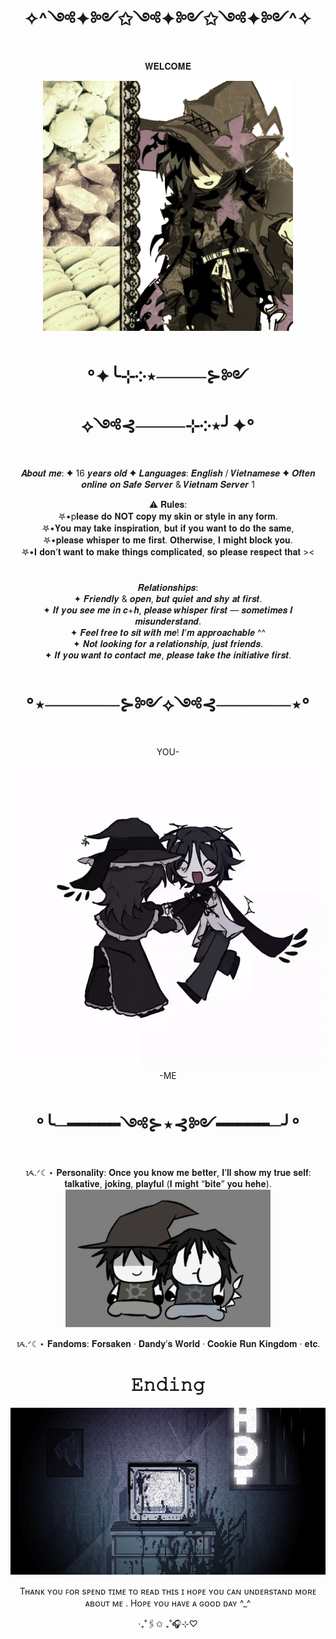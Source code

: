 <div align="center"> 

  #  ✧^༺✦༻✩༺✦༻✩༺✦༻^✧
  𝐖𝐄𝐋𝐂𝐎𝐌𝐄
</div>

<div align="center">
  <img src="09b6b5904bda0dff19cad1626dba0bd8_preview_rev_1.png" width="400">
</div>
<div align="center"> 
  
 # °✦╰⊹༶⋆────⊱༻⟡༺⊰────⊹༶⋆╯✦°
 
</div>
<div align="center"> 
𝑨𝒃𝒐𝒖𝒕 𝒎𝒆:
✦ 16 𝒚𝒆𝒂𝒓𝒔 𝒐𝒍𝒅  
✦ 𝑳𝒂𝒏𝒈𝒖𝒂𝒈𝒆𝒔: 𝑬𝒏𝒈𝒍𝒊𝒔𝒉 / 𝑽𝒊𝒆𝒕𝒏𝒂𝒎𝒆𝒔𝒆  
✦ 𝑶𝒇𝒕𝒆𝒏 𝒐𝒏𝒍𝒊𝒏𝒆 𝒐𝒏 𝑺𝒂𝒇𝒆 𝑺𝒆𝒓𝒗𝒆𝒓 & 𝑽𝒊𝒆𝒕𝒏𝒂𝒎 𝑺𝒆𝒓𝒗𝒆𝒓 1  

  ⚠️ 𝐑𝐮𝐥𝐞𝐬:  
𖤐•p𝐥𝐞𝐚𝐬𝐞 𝐝𝐨 𝐍𝐎𝐓 𝐜𝐨𝐩𝐲 𝐦𝐲 𝐬𝐤𝐢𝐧 𝐨𝐫 𝐬𝐭𝐲𝐥𝐞 𝐢𝐧 𝐚𝐧𝐲 𝐟𝐨𝐫𝐦.  
𖤐•𝐘𝐨𝐮 𝐦𝐚𝐲 𝐭𝐚𝐤𝐞 𝐢𝐧𝐬𝐩𝐢𝐫𝐚𝐭𝐢𝐨𝐧, 𝐛𝐮𝐭 𝐢𝐟 𝐲𝐨𝐮 𝐰𝐚𝐧𝐭 𝐭𝐨 𝐝𝐨 𝐭𝐡𝐞 𝐬𝐚𝐦𝐞,  
𖤐•𝐩𝐥𝐞𝐚𝐬𝐞 𝐰𝐡𝐢𝐬𝐩𝐞𝐫 𝐭𝐨 𝐦𝐞 𝐟𝐢𝐫𝐬𝐭. 𝐎𝐭𝐡𝐞𝐫𝐰𝐢𝐬𝐞, 𝐈 𝐦𝐢𝐠𝐡𝐭 𝐛𝐥𝐨𝐜𝐤 𝐲𝐨𝐮.  
𖤐•𝐈 𝐝𝐨𝐧’𝐭 𝐰𝐚𝐧𝐭 𝐭𝐨 𝐦𝐚𝐤𝐞 𝐭𝐡𝐢𝐧𝐠𝐬 𝐜𝐨𝐦𝐩𝐥𝐢𝐜𝐚𝐭𝐞𝐝, 𝐬𝐨 𝐩𝐥𝐞𝐚𝐬𝐞 𝐫𝐞𝐬𝐩𝐞𝐜𝐭 𝐭𝐡𝐚𝐭 ><  
 
</div>

<div align="center">
 
  # 
 𝑹𝒆𝒍𝒂𝒕𝒊𝒐𝒏𝒔𝒉𝒊𝒑𝒔:  
✦ 𝑭𝒓𝒊𝒆𝒏𝒅𝒍𝒚 & 𝒐𝒑𝒆𝒏, 𝒃𝒖𝒕 𝒒𝒖𝒊𝒆𝒕 𝒂𝒏𝒅 𝒔𝒉𝒚 𝒂𝒕 𝒇𝒊𝒓𝒔𝒕.  
✦ 𝑰𝒇 𝒚𝒐𝒖 𝒔𝒆𝒆 𝒎𝒆 𝒊𝒏 𝒄+𝒉, 𝒑𝒍𝒆𝒂𝒔𝒆 𝒘𝒉𝒊𝒔𝒑𝒆𝒓 𝒇𝒊𝒓𝒔𝒕 — 𝒔𝒐𝒎𝒆𝒕𝒊𝒎𝒆𝒔 𝑰 𝒎𝒊𝒔𝒖𝒏𝒅𝒆𝒓𝒔𝒕𝒂𝒏𝒅.  
✦ 𝑭𝒆𝒆𝒍 𝒇𝒓𝒆𝒆 𝒕𝒐 𝒔𝒊𝒕 𝒘𝒊𝒕𝒉 𝒎𝒆! 𝑰’𝒎 𝒂𝒑𝒑𝒓𝒐𝒂𝒄𝒉𝒂𝒃𝒍𝒆 ^^  
✦ 𝑵𝒐𝒕 𝒍𝒐𝒐𝒌𝒊𝒏𝒈 𝒇𝒐𝒓 𝒂 𝒓𝒆𝒍𝒂𝒕𝒊𝒐𝒏𝒔𝒉𝒊𝒑, 𝒋𝒖𝒔𝒕 𝒇𝒓𝒊𝒆𝒏𝒅𝒔.  
✦ 𝑰𝒇 𝒚𝒐𝒖 𝒘𝒂𝒏𝒕 𝒕𝒐 𝒄𝒐𝒏𝒕𝒂𝒄𝒕 𝒎𝒆, 𝒑𝒍𝒆𝒂𝒔𝒆 𝒕𝒂𝒌𝒆 𝒕𝒉𝒆 𝒊𝒏𝒊𝒕𝒊𝒂𝒕𝒊𝒗𝒆 𝒇𝒊𝒓𝒔𝒕.  

  # °⋆──────⊱༻⟡༺⊰──────⋆°

 YOU- ![Mô tả GIF](./848cad0217a4ac8481d7029c136cac3c.gif) -ME
 
   # °╰─━━━━━༺⊱⋆⊰༻━━━━━─╯°

</div>
<div align="center">

 ᝰ.ᐟ☾⋆ 𝐏𝐞𝐫𝐬𝐨𝐧𝐚𝐥𝐢𝐭𝐲:
𝐎𝐧𝐜𝐞 𝐲𝐨𝐮 𝐤𝐧𝐨𝐰 𝐦𝐞 𝐛𝐞𝐭𝐭𝐞𝐫, 𝐈’𝐥𝐥 𝐬𝐡𝐨𝐰 𝐦𝐲 𝐭𝐫𝐮𝐞 𝐬𝐞𝐥𝐟:  
𝐭𝐚𝐥𝐤𝐚𝐭𝐢𝐯𝐞, 𝐣𝐨𝐤𝐢𝐧𝐠, 𝐩𝐥𝐚𝐲𝐟𝐮𝐥 (𝐈 𝐦𝐢𝐠𝐡𝐭 “𝐛𝐢𝐭𝐞” 𝐲𝐨𝐮 𝐡𝐞𝐡𝐞).  
![Mô tả GIF](./ac26e49eb45964f61c53957a9ec2fd88.gif)

ᝰ.ᐟ☾⋆ 𝐅𝐚𝐧𝐝𝐨𝐦𝐬:  𝐅𝐨𝐫𝐬𝐚𝐤𝐞𝐧 · 𝐃𝐚𝐧𝐝𝐲’𝐬 𝐖𝐨𝐫𝐥𝐝 · 𝐂𝐨𝐨𝐤𝐢𝐞 𝐑𝐮𝐧 𝐊𝐢𝐧𝐠𝐝𝐨𝐦 · 𝐞𝐭𝐜. 
</div>

<div align="center">

  # 𝙴𝚗𝚍𝚒𝚗𝚐
   ![Mô tả GIF](./94b9c64e1c5d912bcfd3db9c6f988b15.gif)
   
   Tʜᴀɴᴋ ʏᴏᴜ ꜰᴏʀ sᴘᴇɴᴅ ᴛɪᴍᴇ ᴛᴏ ʀᴇᴀᴅ ᴛʜɪs ɪ ʜᴏᴘᴇ ʏᴏᴜ ᴄᴀɴ ᴜɴᴅᴇʀsᴛᴀɴᴅ ᴍᴏʀᴇ ᴀʙᴏᴜᴛ ᴍᴇ . Hᴏᴘᴇ ʏᴏᴜ ʜᴀᴠᴇ ᴀ ɢᴏᴏᴅ ᴅᴀʏ ^_^
   
   ‧₊˚🖇️✩ ₊˚🎧⊹♡
</div>
